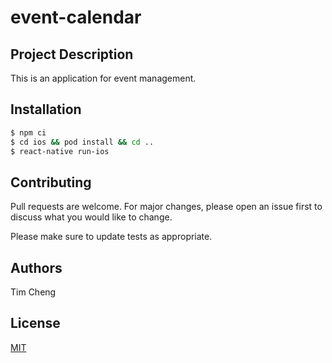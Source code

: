 # event-calendar

## Project Description
This is an application for event management.

## Installation

```bash
$ npm ci
$ cd ios && pod install && cd ..
$ react-native run-ios
```

## Contributing
Pull requests are welcome. For major changes, please open an issue first to discuss what you would like to change.

Please make sure to update tests as appropriate.

## Authors
Tim Cheng 

## License
[MIT](https://choosealicense.com/licenses/mit/)

